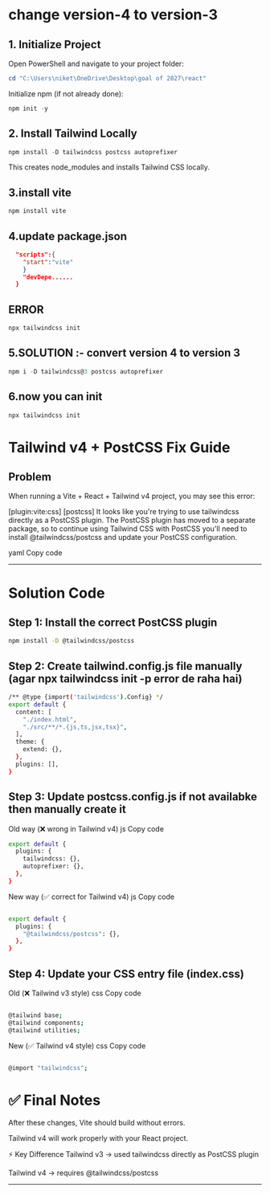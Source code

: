 # change version-4 to version-3
## 1. Initialize Project

Open PowerShell and navigate to your project folder:

```powershell
cd "C:\Users\niket\OneDrive\Desktop\goal of 2027\react"
```
Initialize npm (if not already done):

```powershell
npm init -y
```
## 2. Install Tailwind Locally
```powershell
npm install -D tailwindcss postcss autoprefixer
```
This creates node_modules and installs Tailwind CSS locally.

## 3.install vite
```powershell
npm install vite
```
## 4.update package.json
```json
  "scripts":{
    "start":"vite"
    }
    "devDepe......
  }
```
## ERROR
```powershell
npx tailwindcss init
```
## 5.SOLUTION :- convert version 4 to version 3
```powershell
npm i -D tailwindcss@3 postcss autoprefixer
```
## 6.now you can init
```powershell
npx tailwindcss init
```

# Tailwind v4 + PostCSS Fix Guide

## Problem  
When running a Vite + React + Tailwind v4 project, you may see this error:

[plugin:vite:css] [postcss] It looks like you're trying to use tailwindcss directly as a PostCSS plugin.
The PostCSS plugin has moved to a separate package, so to continue using Tailwind CSS with PostCSS
you'll need to install @tailwindcss/postcss and update your PostCSS configuration.

yaml
Copy code

---

# Solution Code  

## Step 1: Install the correct PostCSS plugin

```bash
npm install -D @tailwindcss/postcss
```
## Step 2: Create tailwind.config.js file manually (agar npx tailwindcss init -p error de raha hai)
```bash
/** @type {import('tailwindcss').Config} */
export default {
  content: [
    "./index.html",
    "./src/**/*.{js,ts,jsx,tsx}",
  ],
  theme: {
    extend: {},
  },
  plugins: [],
}

```
## Step 3: Update postcss.config.js if not availabke then manually create it
Old way (❌ wrong in Tailwind v4)
js
Copy code
```bash
export default {
  plugins: {
    tailwindcss: {},
    autoprefixer: {},
  },
}
```
New way (✅ correct for Tailwind v4)
js
Copy code
```bash

export default {
  plugins: {
    "@tailwindcss/postcss": {},
  },
}
```
## Step 4: Update your CSS entry file (index.css)
Old (❌ Tailwind v3 style)
css
Copy code
```bash

@tailwind base;
@tailwind components;
@tailwind utilities;
```
New (✅ Tailwind v4 style)
css
Copy code
```bash

@import "tailwindcss";
```
# ✅ Final Notes
After these changes, Vite should build without errors.

Tailwind v4 will work properly with your React project.

⚡ Key Difference
Tailwind v3 → used tailwindcss directly as PostCSS plugin

Tailwind v4 → requires @tailwindcss/postcss



---
